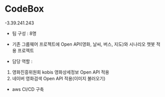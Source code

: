 # CodeBox 
  -3.39.241.243
- 팀 구성 : 8명

- 기존 그룹웨어 프로젝트에 Open API(영화, 날씨, 버스, 지도)와 시나리오 챗봇
 적용 프로젝트

- 담당 역할 : 
 1. 영화진흥위원회 kobis 영화상세정보 Open API 적용
 2. 네이버 영화검색 Open API 적용(이미지 불러오기)

- aws CI/CD 구축


